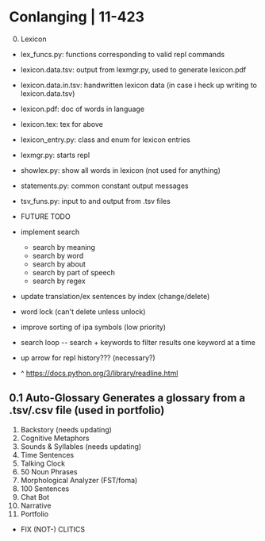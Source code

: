 # Conlanging | 11-423
0. Lexicon

  - lex\_funcs.py: functions corresponding to valid repl commands
  - lexicon.data.tsv: output from lexmgr.py, used to generate lexicon.pdf
  - lexicon.data.in.tsv: handwritten lexicon data (in case i heck up writing to lexicon.data.tsv)
  - lexicon.pdf: doc of words in language
  - lexicon.tex: tex for above
  - lexicon\_entry.py: class and enum for lexicon entries
  - lexmgr.py: starts repl
  - showlex.py: show all words in lexicon (not used for anything)
  - statements.py: common constant output messages
  - tsv\_funs.py: input to and output from .tsv files

- FUTURE TODO
- implement search
    - search by meaning
    - search by word
    - search by about
    - search by part of speech
    - search by regex
- update translation/ex sentences by index (change/delete)
- word lock (can't delete unless unlock)
- improve sorting of ipa symbols (low priority)
- search loop -- search + keywords to filter results one keyword at a time
- up arrow for repl history??? (necessary?)
- ^ https://docs.python.org/3/library/readline.html

0.1 Auto-Glossary
Generates a glossary from a .tsv/.csv file (used in portfolio)
---
1. Backstory (needs updating)
2. Cognitive Metaphors
3. Sounds & Syllables	(needs updating)
4. Time Sentences
5. Talking Clock
6. 50 Noun Phrases
7. Morphological Analyzer (FST/foma)
8. 100 Sentences
9. Chat Bot
10. Narrative
11. Portfolio
- FIX (NOT-) CLITICS
